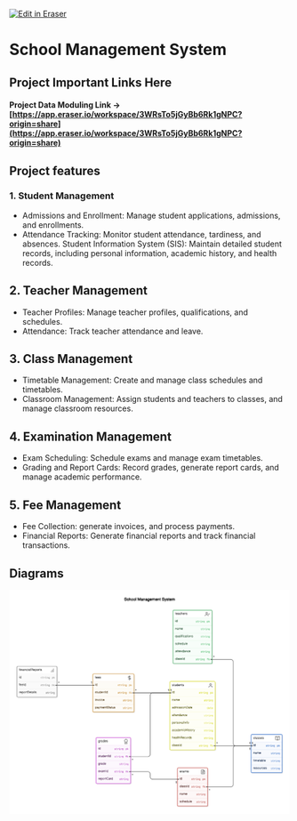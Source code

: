 <p><a target="_blank" href="https://app.eraser.io/workspace/6QZ0j00ZRAPK3LXudDaC" id="edit-in-eraser-github-link"><img alt="Edit in Eraser" src="https://firebasestorage.googleapis.com/v0/b/second-petal-295822.appspot.com/o/images%2Fgithub%2FOpen%20in%20Eraser.svg?alt=media&amp;token=968381c8-a7e7-472a-8ed6-4a6626da5501"></a></p>

# School Management System
## Project Important Links Here
#### Project Data Moduling Link -> [﻿https://app.eraser.io/workspace/3WRsTo5jGyBb6Rk1gNPC?origin=share](https://app.eraser.io/workspace/3WRsTo5jGyBb6Rk1gNPC?origin=share) 
## Project features
### 1. Student Management
- Admissions and Enrollment: Manage student applications, admissions, and enrollments.
- Attendance Tracking: Monitor student attendance, tardiness, and absences.
Student Information System (SIS): Maintain detailed student records, including personal information, academic history, and health records.
## 2. Teacher Management
- Teacher Profiles: Manage teacher profiles, qualifications, and schedules.
- Attendance: Track teacher attendance and leave.
## 3. Class Management
- Timetable Management: Create and manage class schedules and timetables.
- Classroom Management: Assign students and teachers to classes, and manage classroom resources.
## 4. Examination Management
- Exam Scheduling: Schedule exams and manage exam timetables.
- Grading and Report Cards: Record grades, generate report cards, and manage academic performance.
## 5. Fee Management
- Fee Collection: generate invoices, and process payments.
- Financial Reports: Generate financial reports and track financial transactions.



<!-- eraser-additional-content -->
## Diagrams
<!-- eraser-additional-files -->
<a href="/README-School Management System-1.eraserdiagram" data-element-id="u2apCN8j2PMpzgympzdLb"><img src="/.eraser/6QZ0j00ZRAPK3LXudDaC___uwE8eIKGyvWuXaScEfv5MdORzbA3___---diagram----e7b5bbad20c67fae559398a317d27cdf-School-Management-System.png" alt="" data-element-id="u2apCN8j2PMpzgympzdLb" /></a>
<!-- end-eraser-additional-files -->
<!-- end-eraser-additional-content -->
<!--- Eraser file: https://app.eraser.io/workspace/6QZ0j00ZRAPK3LXudDaC --->